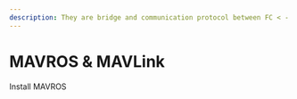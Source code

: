 ```yaml
---
description: They are bridge and communication protocol between FC < - > GCS
---
```


# MAVROS & MAVLink

Install MAVROS



